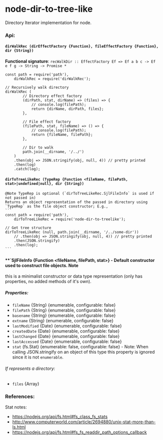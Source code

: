 # node-dir-to-tree-like
Directory Iterator implementation for node.

### Api:


#### **`dirWalkRec (dirEffectFactory {Function}, fileEffectFactory {Function}, dir {String})`**
**Functional signature**: `recWalkDir :: EffectFactory Ef => Ef a b c -> Ef e f g -> String -> Promise *`

```
const path = require('path'),
    dirWalkRec = require('dirWalkRec'); 

// Recursively walk directory
dirWalkRec (
        // Directory effect factory
        (dirPath, stat, dirName) => (files) => {
            // console.log(filePath);
            return {dirName, dirPath, files};
        },

        // File effect factory
        (filePath, stat, fileName) => () => {
            // console.log(filePath);
            return {fileName, filePath};
        },

        // Dir to walk
        path.join(__dirname, '/../')
    )
    .then(obj => JSON.stringify(obj, null, 4)) // pretty printed
    .then(log)
    .catch(log);
```

#### **`dirToTreeLikeRec (TypeRep {Function <fileName, filePath, stat>|undefined|null}, dir {String}) `**
    @Note TypeRep is optional (`dirToTreeLikeRec.SjlFileInfo` is used if not passed in)
    Returns an object representation of the passed in directory using `TypeRep` as the file object constructor; E.g.,
    ```
    const path = require('path'),
        dirToTreeLikeRec = require('node-dir-to-treelike');

    // Get tree structure
    dirToTreeLikeRec (null, path.join(__dirname, '/../some-dir'))
        // .then(obj => JSON.stringify(obj, null, 4)) // pretty printed
        .then(JSON.stringify)
        .then(log);
    ```

#### **`SjlFileInfo {Function <fileName, filePath, stat>} - Default constructor used to construct file objects.  Note
this is a minimalist constructor or data type representation (only has properties, no added methods of it's own).

##### Properties:
- `fileName` {String} {enumerable, configurable: false}
- `filePath` {String} {enumerable, configurable: false}
- `basename` {String} {enumerable, configurable: false}
- `extname` {String} {enumerable, configurable: false}
- `lastModified` {Date} {enumerable, configurable: false}
- `createdDate` {Date} {enumerable, configurable: false}
- `lastChanged` {Date} {enumerable, configurable: false}
- `lastAccessed` {Date} {enumerable, configurable: false}
- `stat` {fs.Stat} {enumerable: false, configurable: false} - Note: When calling JSON.stringify on an object of this
    type this property is ignored since it is not `enumerable`.

###### If represents a directory:
- `files` {Array<SjlFileInfo>}

### References:
Stat notes:
 - https://nodejs.org/api/fs.html#fs_class_fs_stats
 - http://www.computerworld.com/article/2694880/unix-stat-more-than-ls.html
 - https://nodejs.org/api/fs.html#fs_fs_readdir_path_options_callback
